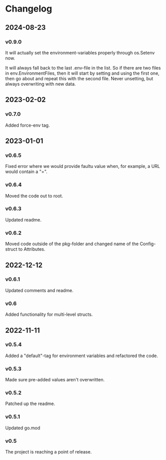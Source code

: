 # Changelog

## 2024-08-23
### v0.9.0
It will actually set the environment-variables properly through os.Setenv now.

It will always fall back to the last .env-file in the list. So if there are two files in env.EnvironmentFiles, then it will start by setting and using the first one, then go about and repeat this with the second file. Never unsetting, but always overwriting with new data.

## 2023-02-02
### v0.7.0
Added force-env tag.

## 2023-01-01
### v0.6.5
Fixed error where we would provide faultu value when, for example, a URL would contain a "=".

### v0.6.4
Moved the code out to root.

### v0.6.3
Updated readme.

### v0.6.2
Moved code outside of the pkg-folder and changed name of the Config-struct to Attributes.

## 2022-12-12
### v0.6.1
Updated comments and readme.

### v0.6
Added functionality for multi-level structs.

## 2022-11-11
### v0.5.4
Added a "default"-tag for environment variables and refactored the code.

### v0.5.3
Made sure pre-added values aren't overwritten.

### v0.5.2
Patched up the readme.

### v0.5.1
Updated go.mod

### v0.5
The project is reaching a point of release.

